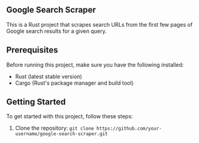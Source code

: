 ## Google Search Scraper

This is a Rust project that scrapes search URLs from the first few pages of Google search results for a given query.

## Prerequisites

Before running this project, make sure you have the following installed:

- Rust (latest stable version)
- Cargo (Rust's package manager and build tool)

## Getting Started

To get started with this project, follow these steps:

1. Clone the repository:
   ```git clone https://github.com/your-username/google-search-scraper.git```
